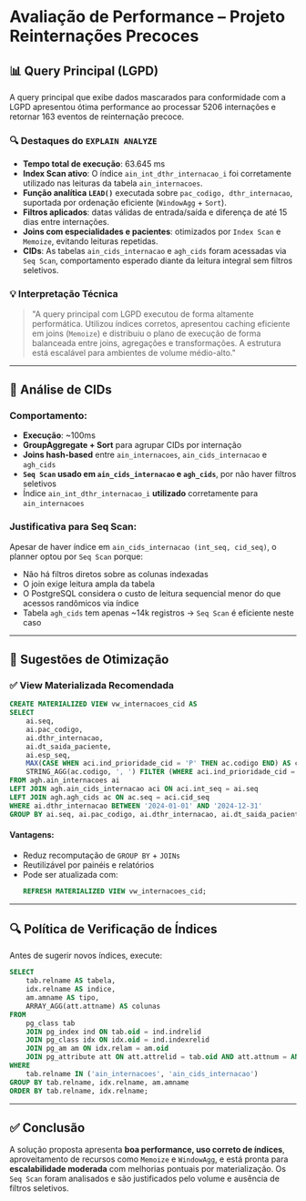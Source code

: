 
# Avaliação de Performance – Projeto Reinternações Precoces

## 📊 Query Principal (LGPD)

A query principal que exibe dados mascarados para conformidade com a LGPD apresentou ótima performance ao processar 5206 internações e retornar 163 eventos de reinternação precoce.

### 🔍 Destaques do `EXPLAIN ANALYZE`

- **Tempo total de execução**: 63.645 ms
- **Index Scan ativo**: O índice `ain_int_dthr_internacao_i` foi corretamente utilizado nas leituras da tabela `ain_internacoes`.
- **Função analítica `LEAD()`** executada sobre `pac_codigo, dthr_internacao`, suportada por ordenação eficiente (`WindowAgg` + `Sort`).
- **Filtros aplicados**: datas válidas de entrada/saída e diferença de até 15 dias entre internações.
- **Joins com especialidades e pacientes**: otimizados por `Index Scan` e `Memoize`, evitando leituras repetidas.
- **CIDs**: As tabelas `ain_cids_internacao` e `agh_cids` foram acessadas via `Seq Scan`, comportamento esperado diante da leitura integral sem filtros seletivos.

### 💡 Interpretação Técnica

> "A query principal com LGPD executou de forma altamente performática. Utilizou índices corretos, apresentou caching eficiente em joins (`Memoize`) e distribuiu o plano de execução de forma balanceada entre joins, agregações e transformações. A estrutura está escalável para ambientes de volume médio-alto."

---

## 🔎 Análise de CIDs

### Comportamento:

- **Execução**: ~100ms
- **GroupAggregate + Sort** para agrupar CIDs por internação
- **Joins hash-based** entre `ain_internacoes`, `ain_cids_internacao` e `agh_cids`
- **`Seq Scan` usado em `ain_cids_internacao` e `agh_cids`**, por não haver filtros seletivos
- Índice `ain_int_dthr_internacao_i` **utilizado** corretamente para `ain_internacoes`

### Justificativa para Seq Scan:

Apesar de haver índice em `ain_cids_internacao (int_seq, cid_seq)`, o planner optou por `Seq Scan` porque:

- Não há filtros diretos sobre as colunas indexadas
- O join exige leitura ampla da tabela
- O PostgreSQL considera o custo de leitura sequencial menor do que acessos randômicos via índice
- Tabela `agh_cids` tem apenas ~14k registros → `Seq Scan` é eficiente neste caso

---

## 🧠 Sugestões de Otimização

### ✅ View Materializada Recomendada

```sql
CREATE MATERIALIZED VIEW vw_internacoes_cid AS
SELECT
    ai.seq,
    ai.pac_codigo,
    ai.dthr_internacao,
    ai.dt_saida_paciente,
    ai.esp_seq,
    MAX(CASE WHEN aci.ind_prioridade_cid = 'P' THEN ac.codigo END) AS cid_principal,
    STRING_AGG(ac.codigo, ', ') FILTER (WHERE aci.ind_prioridade_cid = 'S') AS cids_secundarios
FROM agh.ain_internacoes ai
LEFT JOIN agh.ain_cids_internacao aci ON aci.int_seq = ai.seq
LEFT JOIN agh.agh_cids ac ON ac.seq = aci.cid_seq
WHERE ai.dthr_internacao BETWEEN '2024-01-01' AND '2024-12-31'
GROUP BY ai.seq, ai.pac_codigo, ai.dthr_internacao, ai.dt_saida_paciente, ai.esp_seq;
```

#### Vantagens:
- Reduz recomputação de `GROUP BY` + `JOINs`
- Reutilizável por painéis e relatórios
- Pode ser atualizada com:
  ```sql
  REFRESH MATERIALIZED VIEW vw_internacoes_cid;
  ```

---

## 🔍 Política de Verificação de Índices

Antes de sugerir novos índices, execute:

```sql
SELECT
    tab.relname AS tabela,
    idx.relname AS indice,
    am.amname AS tipo,
    ARRAY_AGG(att.attname) AS colunas
FROM
    pg_class tab
    JOIN pg_index ind ON tab.oid = ind.indrelid
    JOIN pg_class idx ON idx.oid = ind.indexrelid
    JOIN pg_am am ON idx.relam = am.oid
    JOIN pg_attribute att ON att.attrelid = tab.oid AND att.attnum = ANY(ind.indkey)
WHERE
    tab.relname IN ('ain_internacoes', 'ain_cids_internacao')
GROUP BY tab.relname, idx.relname, am.amname
ORDER BY tab.relname, idx.relname;
```

---

## ✅ Conclusão

A solução proposta apresenta **boa performance, uso correto de índices**, aproveitamento de recursos como `Memoize` e `WindowAgg`, e está pronta para **escalabilidade moderada** com melhorias pontuais por materialização. Os `Seq Scan` foram analisados e são justificados pelo volume e ausência de filtros seletivos.
